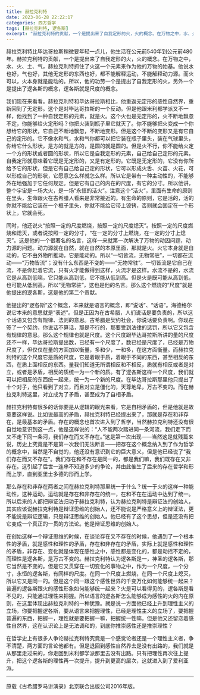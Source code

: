 ```yaml
---
title: 赫拉克利特
date: 2023-06-28 22:22:17
categories: 西方哲学
tags: [赫拉克利特, 逻各斯]
excerpt: "赫拉克利特的贡献，一个是提出来了自我定形的火，火的概念。在万物之中，水、火、土、气，赫拉克利特抓住了火这一个元素来作为他的万物的始基。他说水也好，气也好，其他无定形的东西也好，都不能解释运动，不能解释动力源。而火可以，火本身就是能动的。所以，他的功劳一个是提出了自我定形的火，另外一个是提出了逻各斯的概念，逻各斯就是尺度的概念。"
---
```

赫拉克利特比毕达哥拉斯稍微要年轻一点儿，他生活在公元前540年到公元前480年。赫拉克利特的贡献，一个是提出来了自我定形的火，火的概念。在万物之中，水、火、土、气，赫拉克利特抓住了火这一个元素来作为他的万物的始基。他说水也好，气也好，其他无定形的东西也好，都不能解释运动，不能解释动力源。而火可以，火本身就是能动的。所以，他的功劳一个是提出了自我定形的火，另外一个是提出了逻各斯的概念，逻各斯就是尺度的概念。

我们现在来看看。赫拉克利特和毕达哥拉斯相比，他重返无定形的感性自然界，重新回到了无定形。这个是对毕达哥拉斯的一个反动。但是他跟米利都学派又不一样，他找到了一种自我定形的元素，就是火。这个火也是无定形的，火不断地飘忽不定，你能够给火定形吗？你把火装到瓶子里它就灭了。你不能够把火变成一个你想给它的形状，它自己不断地飘忽，不断地变形。但是这个不断的变形又是有它自己的定形的。它不像水和气，水和气你都可以把它装在瓶子里头，装在气球里头，你给它什么形状，是方的就是方的，是圆的就是圆的。但是火不行，你不能给火定一个方的形状或者圆的形状，所以它是自我定形的元素，自己给自己定形的元素。自我定形就意味着它既是无定形的，又是有定形的。它既是无定形的，它没有你所给予它的形状，但是它有自己给自己定的形状，它可以形成火舌、火苗、火花，可以形成自己的形状，它愿意怎么样就怎么样。所以它是带有一种主动性的，不能够外在地强加于它任何规定。但是它有自己的内在的尺度，有它的分寸。所以他讲，整个宇宙是一场大火，是一场“永恒的活火”。注意这个“活火”，里面有生命的原则在里头，生命跟火在古希腊人看来是非常接近的。有生命的原则，它是活的，活的你就不能给它装在一个框子里头，你就不能给它带上镣铐，否则就会固定在一个形状上，它就会死。

同时，他还说火“按照一定的尺度燃烧，按照一定的尺度熄灭”。按照一定的尺度燃烧和熄灭，或者说按照一定的分寸，“在一定的分寸上燃烧，在一定的分寸上熄灭”。这是他的一个很著名的名言，这样一来就第一次解决了万物的动因问题，动力源的问题。动力源就在自然，就在自然的本原里面，那就是火。火它本身就是自动的，它不由外物所推动，它是能动的。所以“一切皆流，无物常驻”，一切都在流动——“万物皆流”；没有什么东西是不变的——“无物常驻”。一切皆流是它自己在流，不是你赶着它流，只有火才能做得到这样，火流才是这样。水流不是的，水流它是从高到低嘛，它只能从高到低，它不能从低到高。但是火是既可能从高到低，也可能从低到高，所以“无物常驻”，这也是他的名言。那么这个燃烧的“尺度”就是他提出的逻各斯，这是他的第二个贡献。

他提出的“逻各斯”这个概念，本来就是语言的概念，即“说话”、“话语”。海德格尔说它本来的意思就是“表述”。但是正因为在古希腊，人们说话是要负责的，所以这个话语又包含有规律、法则的意思。古希腊是契约社会，你说话要负责啊。你现在签了一个契约，你说话不算话，那是不行的，那要受到法律的惩罚，所以它又包含有规律的意思。那么这个规律也就是尺度。这个尺度跟毕达哥拉斯所讲的量的尺度还不一样，毕达哥拉斯提出数，已经有一个尺度了，数已经是尺度了，已经是万物尺度了，但仅仅在量的方面加以衡量，多和少，一和多，在这方面衡量。而赫拉克利特的这个尺度它是质的尺度，它是着眼于质，着眼于不同的东西，甚至相反的东西，在质上面相反的东西。量我们知道无所谓相反和不相反，质就有相反或者是对立，或者是矛盾，相反的质统一为一个新的质。有了逻各斯这样一个尺度，我们就可以把相反的东西统一起来，统一为一个新的尺度。在毕达哥拉斯那里他只提出了十个对子，他只看到了对立，而且对立是僵化的，天尊地卑，万古不变的。而在赫拉克利特这里，对立成为了矛盾，甚至成为了自相矛盾。

赫拉克利特有很多的话你要是从逻辑的眼光来看，它是自相矛盾的，但是他就是故意要这样说。比如说最高的矛盾，赫拉克利特已经提出来了，那就是存在和非存在，是最基本的矛盾。存在的概念也首次进入到了哲学，当然赫拉克利特还没有很自觉地意识到这一点，他是这样说的：“人不能两次踏进同一条河流，我们走下而又不走下同一条河，我们存在而又不存在。”这是第一次出现——当然这是就残篇来说，历史上究竟是不是第一次我们无法断言——把存在这个概念纳入到了作为哲学的概念中，当然是不自觉的，他还没有意识到它的巨大意义，但是他已经说了“我们存在而又不存在”。我们存在和不存在是同一的，都是我们嘛，我们既存在又非存在。这引起了后世一连串不知道多少的争论，并由此催生了后来的存在哲学和形而上学，直到亚里士多德的形而上学。

那么存在和非存在两者之间在赫拉克利特那里统一于什么？统一于火的这样一种能动性，这种运动。运动就是存在和非存在的统一，在和不在在运动中达到了统一。所以后来的人都把辩证法归功于赫拉克利特，认为赫拉克利特是辩证法的创始人，其实应该说赫拉克利特是辩证思维的创始人，还不能说是严格意义上的辩证法，更不能说是辩证逻辑，只是辩证思维的创始人。他已经有了这个思想，但是还没有把它变成一个真正的一贯的方法论。他是辩证思维的创始人。

在创始这样一个辩证思维的时候，在谈论存在又不存在的时候，他遇到了一个根本性的矛盾，就是感性和理性的矛盾，存在和非存在的矛盾，实际上就是感性和理性的矛盾，非存在、变化就是体现在感性之中，感性都是变化的，都是动摇不定的，而理性是逻各斯，是万古不变的。赫拉克利特认为逻各斯是一，神圣的逻各斯，那它当然是不变的。但是它又贯穿在一切变化的事物之中，作为一个尺度，一个分寸，永恒的逻各斯，有同样的尺度。在同一个尺度上燃烧，在同一个尺度上熄灭，所以它又是同一的。但是这个同一跟这个感性世界的千变万化如何能够统一起来？普遍的逻各斯跟火的感性形象如何能够统一起来？火是可以看得见的，逻各斯是看不见的，只能通过理性来把握。所以语言的逻各斯怎么能够成为感性的火的内在原则，在这里体现出赫拉克利特的一种犹豫。就是说一方面他已经上升到理性主义的立场，你要把握逻各斯，要从语言来把握理性，已经是理性主义的立场了，要把握普遍的东西，把握一，理性就是要把握一嘛，把握统一性嘛。但是他又还留恋着感性自然界，这在认识论上是无法调和的，到底你推崇感性还是推崇理性？

在哲学史上有很多人争论赫拉克利特究竟是一个感觉论者还是一个理性主义者，争不清楚，两方面的言论他都有。但是退回到感性自然界去是没有出路的，我们就是从那里走过来的，你走回到米利都学派那里去没有出路。只有把理性再次往上提升，把这个逻各斯的理性再一次提升，提升到更高的层次，这就进入到了爱利亚派。

------------
原载《古希腊罗马讲演录》北京联合出版公司2016年版。
